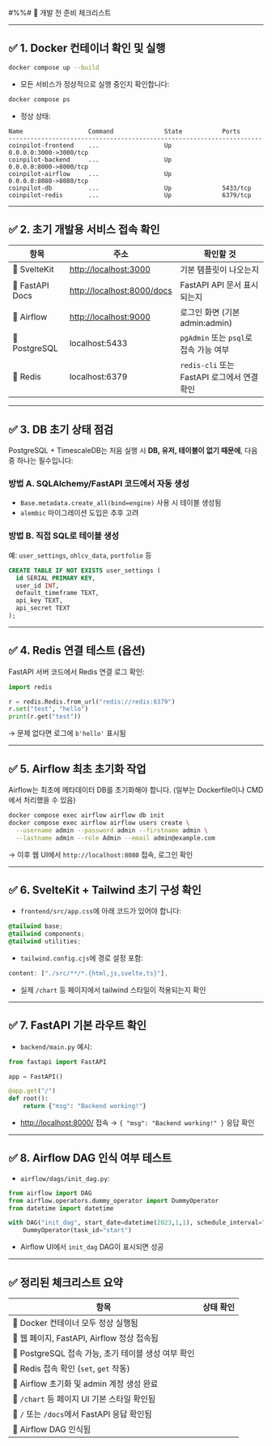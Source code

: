  #%%# 🚀 개발 전 준비 체크리스트

---

## ✅ 1. **Docker 컨테이너 확인 및 실행**

```bash
docker compose up --build
```

* 모든 서비스가 정상적으로 실행 중인지 확인합니다:

```bash
docker compose ps
```

* 정상 상태:

```
Name                  Command              State           Ports
----------------------------------------------------------------------
coinpilot-frontend    ...                  Up              0.0.0.0:3000->3000/tcp
coinpilot-backend     ...                  Up              0.0.0.0:8000->8000/tcp
coinpilot-airflow     ...                  Up              0.0.0.0:8080->8080/tcp
coinpilot-db          ...                  Up              5433/tcp
coinpilot-redis       ...                  Up              6379/tcp
```

---

## ✅ 2. **초기 개발용 서비스 접속 확인**

| 항목              | 주소                                                       | 확인할 것                             |
| --------------- | -------------------------------------------------------- | --------------------------------- |
| 🔗 SvelteKit    | [http://localhost:3000](http://localhost:3000)           | 기본 템플릿이 나오는지                      |
| 🔗 FastAPI Docs | [http://localhost:8000/docs](http://localhost:8000/docs) | FastAPI API 문서 표시되는지              |
| 🔗 Airflow      | [http://localhost:9000](http://localhost:8080)           | 로그인 화면 (기본 admin\:admin)          |
| 🔗 PostgreSQL   | localhost:5433                                           | `pgAdmin` 또는 `psql`로 접속 가능 여부     |
| 🔗 Redis        | localhost:6379                                           | `redis-cli` 또는 FastAPI 로그에서 연결 확인 |

---

## ✅ 3. **DB 초기 상태 점검**

PostgreSQL + TimescaleDB는 처음 실행 시 **DB, 유저, 테이블이 없기 때문에**, 다음 중 하나는 필수입니다:

### 방법 A. SQLAlchemy/FastAPI 코드에서 자동 생성

* `Base.metadata.create_all(bind=engine)` 사용 시 테이블 생성됨
* `alembic` 마이그레이션 도입은 추후 고려

### 방법 B. 직접 SQL로 테이블 생성

예: `user_settings`, `ohlcv_data`, `portfolio` 등

```sql
CREATE TABLE IF NOT EXISTS user_settings (
  id SERIAL PRIMARY KEY,
  user_id INT,
  default_timeframe TEXT,
  api_key TEXT,
  api_secret TEXT
);
```

---

## ✅ 4. **Redis 연결 테스트 (옵션)**

FastAPI 서버 코드에서 Redis 연결 로그 확인:

```python
import redis

r = redis.Redis.from_url("redis://redis:6379")
r.set("test", "hello")
print(r.get("test"))
```

→ 문제 없다면 로그에 `b'hello'` 표시됨

---

## ✅ 5. **Airflow 최초 초기화 작업**

Airflow는 최초에 메타데이터 DB를 초기화해야 합니다.
(일부는 Dockerfile이나 CMD에서 처리했을 수 있음)

```bash
docker compose exec airflow airflow db init
docker compose exec airflow airflow users create \
  --username admin --password admin --firstname admin \
  --lastname admin --role Admin --email admin@example.com
```

→ 이후 웹 UI에서 `http://localhost:8080` 접속, 로그인 확인

---

## ✅ 6. **SvelteKit + Tailwind 초기 구성 확인**

* `frontend/src/app.css`에 아래 코드가 있어야 합니다:

```css
@tailwind base;
@tailwind components;
@tailwind utilities;
```

* `tailwind.config.cjs`에 경로 설정 포함:

```js
content: ["./src/**/*.{html,js,svelte,ts}"],
```

* 실제 `/chart` 등 페이지에서 tailwind 스타일이 적용되는지 확인

---

## ✅ 7. **FastAPI 기본 라우트 확인**

* `backend/main.py` 예시:

```python
from fastapi import FastAPI

app = FastAPI()

@app.get("/")
def root():
    return {"msg": "Backend working!"}
```

* [http://localhost:8000/](http://localhost:8000/) 접속 → `{ "msg": "Backend working!" }` 응답 확인

---

## ✅ 8. **Airflow DAG 인식 여부 테스트**

* `airflow/dags/init_dag.py`:

```python
from airflow import DAG
from airflow.operators.dummy_operator import DummyOperator
from datetime import datetime

with DAG("init_dag", start_date=datetime(2023,1,1), schedule_interval="@daily", catchup=False) as dag:
    DummyOperator(task_id="start")
```

* Airflow UI에서 `init_dag` DAG이 표시되면 성공

---

## ✅ 정리된 체크리스트 요약

| 항목                                   | 상태 확인 |
| ------------------------------------ | ----- |
| 🔲 Docker 컨테이너 모두 정상 실행됨             |       |
| 🔲 웹 페이지, FastAPI, Airflow 정상 접속됨    |       |
| 🔲 PostgreSQL 접속 가능, 초기 테이블 생성 여부 확인 |       |
| 🔲 Redis 접속 확인 (`set`, `get` 작동)     |       |
| 🔲 Airflow 초기화 및 admin 계정 생성 완료      |       |
| 🔲 `/chart` 등 페이지 UI 기본 스타일 확인됨      |       |
| 🔲 `/` 또는 `/docs`에서 FastAPI 응답 확인됨   |       |
| 🔲 Airflow DAG 인식됨                   |       |

